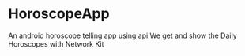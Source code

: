 # HoroscopeApp
An android horoscope telling app using api
We get and show the Daily Horoscopes with Network Kit
